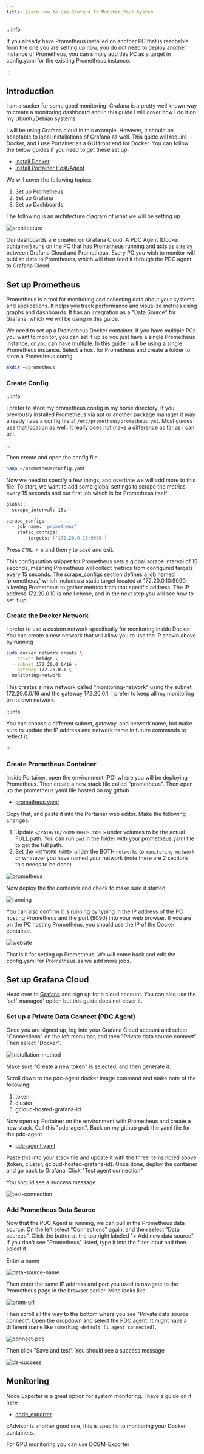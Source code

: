 ```yaml
---
title: Learn How to Use Grafana to Monitor Your System
---
```

:::info

If you already have Prometheus installed on another PC that is reachable from the one you are setting up now, you do not need to deploy another instance of Prometheus, you can simply add this PC as a target in config.yaml for the existing Prometheus instance.

:::

## Introduction
I am a sucker for some good monitoring. Grafana is a pretty well known way to create a monitoring dashboard and in this guide I will cover how I do it on my Ubuntu/Debian systems.

I will be using Grafana cloud in this example. However, it should be adaptable to local installations of Grafana as well. This guide will require Docker, and I use Portainer as a GUI front end for Docker. You can follow the below guides if you need to get these set up:
* [Install Docker](https://hakehardware.github.io/docs/guides/linux/install-docker-debian)
* [Install Portainer Host/Agent](https://hakehardware.github.io/docs/guides/linux/install-portainer-host-agent)

We will cover the following topics:

1. Set up Prometheus
1. Set up Grafana
1. Set up Dashboards

The following is an architecture diagram of what we will be setting up

![architecture](/img/use-grafana-to-monitor-system/architecture.png)

Our dashboards are created on Grafana Cloud. A PDC Agent (Docker container) runs on the PC that has Prometheus running and acts as a relay between Grafana Cloud and Prometheus. Every PC you wish to monitor will publish data to Promtheues, which will then feed it through the PDC agent to Grafana Cloud.

## Set up Prometheus
Prometheus is a tool for monitoring and collecting data about your systems and applications. It helps you track performance and visualize metrics using graphs and dashboards. It has an integration as a "Data Source" for Grafana, which we will be using in this guide.

We need to set up a Prometheus Docker container. If you have multiple PCs you want to monitor, you can set it up so you just have a single Prometheus instance, or you can have multiple. In this guide I will be using a single Prometheus instance. Select a host for Prometheus and create a folder to store a Prometheus config
```bash
mkdir ~/prometheus
```

### Create Config

:::info

I prefer to store my prometheus config in my home directory. If you previously installed Prometheus via apt or another package manager it may already have a config file at `/etc/prometheus/prometheus.yml`. Most guides use that location as well. It really does not make a difference as far as I can tell.

:::

Then create and open the config file
```bash
nano ~/prometheus/config.yaml
```

Now we need to specify a few things, and overtime we will add more to this file. To start, we want to add some global settings to scrape the metrics every 15 seconds and our first job which is for Prometheus itself:
```bash
global:
  scrape_interval: 15s

scrape_configs:
  - job_name: 'prometheus'
    static_configs:
      - targets: ['172.20.0.10:9090']
```

Press `CTRL + x` and then `y` to save and exit. 

This configuration snippet for Prometheus sets a global scrape interval of 15 seconds, meaning Prometheus will collect metrics from configured targets every 15 seconds. The scrape_configs section defines a job named 'prometheus,' which includes a static target located at 172.20.0.10:9090, allowing Prometheus to gather metrics from that specific address. The IP address 172.20.0.10 is one I chose, and in the next step you will see how to set it up.

### Create the Docker Network
I prefer to use a custom network specifically for monitoring inside Docker. You can create a new network that will allow you to use the IP shown above by running
```bash
sudo docker network create \
  --driver bridge \
  --subnet 172.20.0.0/16 \
  --gateway 172.20.0.1 \
  monitoring-network
```

This creates a new network called "monitoring-network" using the subnet 172.20.0.0/16 and the gateway 172.20.0.1. I prefer to keep all my monitoring on its own network.

:::info

You can choose a different subnet, gateway, and network name, but make sure to update the IP address and network name in future commands to reflect it.

:::

### Create Prometheus Container
Inside Portainer, open the environment (PC) where you will be deploying Prometheus. Then create a new stack file called "prometheus". Then open up the prometheus.yaml file hosted on my github
* [prometheus.yaml](https://github.com/hakehardware/autonomys_files/blob/main/prometheus/prometheus.yaml)

Copy that, and paste it into the Portainer web editor. Make the following changes:
1. Update `</PATH/TO/PROMETHEUS.YAML>` under volumes to be the actual FULL path. You can run `pwd` in the folder with your prometheus.yaml file to get the full path.
1. Set the `<NETWORK NAME>` under the BOTH `networks` to `monitoring-network` or whatever you have named your network (note there are 2 sections this needs to be done)

![prometheus](/img/use-grafana-to-monitor-system/prometheus.png)

Now deploy the the container and check to make sure it started

![running](/img/use-grafana-to-monitor-system/running.png)

You can also confirm it is running by typing in the IP address of the PC hosting Prometheus and the port (9090) into your web browser. If you are on the PC hosting Prometheus, you should use the IP of the Docker container.

![website](/img/use-grafana-to-monitor-system/website.png)

That is it for setting up Prometheus. We will come back and edit the config.yaml for Prometheus as we add more jobs.

## Set up Grafana Cloud

Head over to [Grafana](https://grafana.com/get/?pg=graf&plcmt=hero-btn-1) and sign up for a cloud account. You can also use the 'self-managed' option but this guide does not cover it.

### Set up a Private Data Connect (PDC Agent)
Once you are signed up, log into your Grafana Cloud account and select "Connections" on the left menu bar, and then "Private data source connect". Then select "Docker".

![installation-method](/img/use-grafana-to-monitor-system/installation-method.png)

Make sure "Create a new token" is selected, and then generate it.

Scroll down to the pdc-agent docker image command and make note of the following:
1. token
1. cluster
1. gcloud-hosted-grafana-id

Now open up Portainer on the environment with Prometheus and create a new stack. Call this "pdc-agent". Back on my github grab the yaml file for the pdc-agent
* [pdc-agent.yaml](https://github.com/hakehardware/autonomys_files/blob/main/grafana/pdc-agent.yaml)

Paste this into your stack file and update it with the three items noted above (token, cluster, gcloud-hosted-grafana-id). Once done, deploy the container and go back to Grafana. Click "Test agent connection"

You should see a success message

![test-connection](/img/use-grafana-to-monitor-system/test-connection.png)

### Add Prometheus Data Source
Now that the PDC Agent is running, we can pull in the Prometheus data source. On the left select "Connections" again, and then select "Data sources". Click the button at the top right labeled "+ Add new data source". If you don't see "Prometheus" listed, type it into the filter input and then select it.

Enter a name

![data-source-name](/img/use-grafana-to-monitor-system/data-source-name.png)

Then enter the same IP address and port you used to navigate to the Prometheus page in the browser earlier. Mine looks like

![prom-url](/img/use-grafana-to-monitor-system/prom-url.png)

Then scroll all the way to the bottom where you see "Private data source connect". Open the dropdown and select the PDC agent. It might have a different name like `something-default (1 agent connected)`. 

![connect-pdc](/img/use-grafana-to-monitor-system/connect-pdc.png)

Then click "Save and test". You should see a success message

![ds-success](/img/use-grafana-to-monitor-system/ds-success.png)

## Monitoring

Node Exporter is a great option for system monitoring. I have a guide on it here
* [node_exporter](https://hakehardware.github.io/docs/guides/linux/node-exporter)

cAdvisor is another good one, this is specific to monitoring your Docker containers.

For GPU monitoring you can use DCGM-Exporter